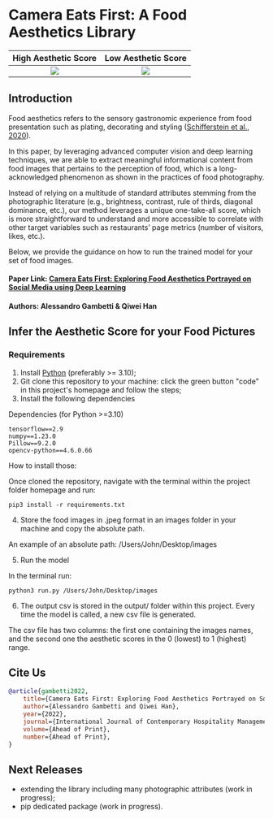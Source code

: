 # Camera Eats First: A Food Aesthetics Library 

High Aesthetic Score      |  Low Aesthetic Score
:-------------------------:|:-------------------------:	
![](images/top-images-collage.png)  |  ![](images/bottom-images-collage.png)	


## Introduction

Food aesthetics refers to the sensory gastronomic experience from food presentation such as plating, decorating and styling ([Schifferstein et al., 2020](https://www.tandfonline.com/doi/full/10.1080/15428052.2020.1824833)).

In this paper, by leveraging advanced computer vision and deep learning techniques, we are able to extract meaningful informational content from food images that pertains to the perception of food, which is a long-acknowledged phenomenon as shown in the practices of food photography. 

Instead of relying on a multitude of standard attributes stemming from the photographic literature (e.g., brightness, contrast, rule of thirds, diagonal dominance, etc.), our method leverages a unique one-take-all score, which is more straightforward to understand and more accessible to correlate with other target variables such as restaurants’ page metrics (number of visitors, likes, etc.).

Below, we provide the guidance on how to run the trained model for your set of food images. 

#### Paper Link: [Camera Eats First: Exploring Food Aesthetics Portrayed on Social Media using Deep Learning](https://www.emerald.com/insight/content/doi/10.1108/IJCHM-09-2021-1206/full/html)
#### Authors: Alessandro Gambetti & Qiwei Han

## Infer the Aesthetic Score for your Food Pictures

### Requirements

1. Install [Python](https://www.python.org/) (preferably >= 3.10);
2. Git clone this repository to your machine: click the green button "code" in this project's homepage and follow the steps;
3. Install the following dependencies

Dependencies (for Python >=3.10)
```{bash}
tensorflow==2.9
numpy==1.23.0
Pillow==9.2.0
opencv-python==4.6.0.66
```
How to install those:

Once cloned the repository, navigate with the terminal within the project folder homepage and run:
```{bash}
pip3 install -r requirements.txt
```
4. Store the food images in .jpeg format in an images folder in your machine and copy the absolute path. 

An example of an absolute path: /Users/John/Desktop/images

5. Run the model

In the terminal run:
```{bash}
python3 run.py /Users/John/Desktop/images
```

6. The output csv is stored in the output/ folder within this project. Every time the model is called, a new csv file is generated. 

The csv file has two columns: the first one containing the images names, and the second one the aesthetic scores in the 0 (lowest) to 1 (highest) range. 

## Cite Us

```bibtex
@article{gambetti2022,
    title={Camera Eats First: Exploring Food Aesthetics Portrayed on Social Media using Deep Learning},
    author={Alessandro Gambetti and Qiwei Han},
    year={2022},
    journal={International Journal of Contemporary Hospitality Management},
    volume={Ahead of Print},
    number={Ahead of Print},
} 
```

## Next Releases
- extending the library including many photographic attributes (work in progress);
- pip dedicated package (work in progress).